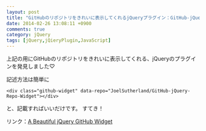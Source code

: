 ```yaml
---
layout: post
title: "GitHubのリポジトリをきれいに表示してくれるjQueryプラグイン：GitHub-jQuery-Repo-Widget"
date: 2014-02-26 13:08:11 +0900
comments: true
category: jQuery
tags: [jQuery,jQieryPlugin,JavaScript]
---
```


<div class="github-widget" data-repo="JoelSutherland/GitHub-jQuery-Repo-Widget"></div>
上記の用にGitHubのリポジトリをきれいに表示してくれる、jQueryのプラグインを発見しました♡

記述方法は簡単に

```
<div class="github-widget" data-repo="JoelSutherland/GitHub-jQuery-Repo-Widget"></div>
```

と、記載すればいいだけです。
すてき！

リンク：[A Beautiful jQuery GitHub Widget](http://www.newmediacampaigns.com/blog/a-beautiful-jquery-github-widget)
